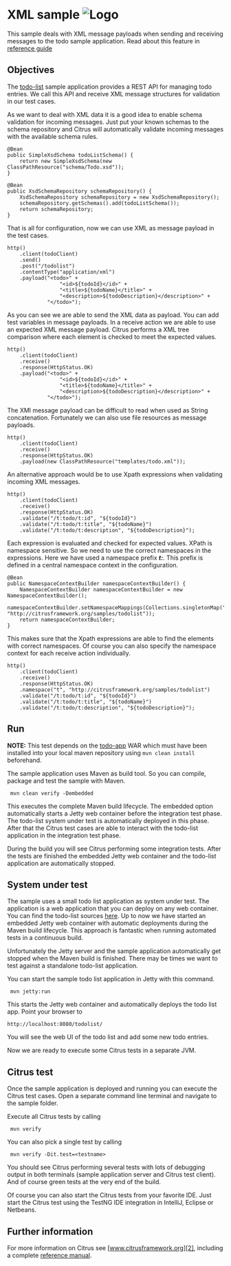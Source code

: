 XML sample ![Logo][1]
==============

This sample deals with XML message payloads when sending and receiving messages to the todo sample
application. Read about this feature in [reference guide][4]

Objectives
---------

The [todo-list](../todo-app/README.md) sample application provides a REST API for managing todo entries.
We call this API and receive XML message structures for validation in our test cases.

As we want to deal with XML data it is a good idea to enable schema validation for incoming messages. Just put your
known schemas to the schema repository and Citrus will automatically validate incoming messages with the available schema rules.

    @Bean
    public SimpleXsdSchema todoListSchema() {
        return new SimpleXsdSchema(new ClassPathResource("schema/Todo.xsd"));
    }

    @Bean
    public XsdSchemaRepository schemaRepository() {
        XsdSchemaRepository schemaRepository = new XsdSchemaRepository();
        schemaRepository.getSchemas().add(todoListSchema());
        return schemaRepository;
    }

That is all for configuration, now we can use XML as message payload in the test cases.
    
    http()
        .client(todoClient)
        .send()
        .post("/todolist")
        .contentType("application/xml")
        .payload("<todo>" +
                     "<id>${todoId}</id>" +
                     "<title>${todoName}</title>" +
                     "<description>${todoDescription}</description>" +
                 "</todo>");
        
As you can see we are able to send the XML data as payload. You can add test variables in message payloads. In a receive 
action we are able to use an expected XML message payload. Citrus performs a XML tree comparison where each element is checked to meet
the expected values.

    http()
        .client(todoClient)
        .receive()
        .response(HttpStatus.OK)
        .payload("<todo>" +
                     "<id>${todoId}</id>" +
                     "<title>${todoName}</title>" +
                     "<description>${todoDescription}</description>" +
                 "</todo>");

The XMl message payload can be difficult to read when used as String concatenation. Fortunately we can also use file resources as message
payloads.

    http()
        .client(todoClient)
        .receive()
        .response(HttpStatus.OK)
        .payload(new ClassPathResource("templates/todo.xml"));    
        
An alternative approach would be to use Xpath expressions when validating incoming XML messages.

    http()
        .client(todoClient)
        .receive()
        .response(HttpStatus.OK)
        .validate("/t:todo/t:id", "${todoId}")
        .validate("/t:todo/t:title", "${todoName}")
        .validate("/t:todo/t:description", "${todoDescription}");
        
Each expression is evaluated and checked for expected values. XPath is namespace sensitive. So we need to use the correct namespaces
in the expressions. Here we have used a namespace prefix ***t:***. This prefix is defined in a central namespace context in the configuration.
       
    @Bean
    public NamespaceContextBuilder namespaceContextBuilder() {
        NamespaceContextBuilder namespaceContextBuilder = new NamespaceContextBuilder();
        namespaceContextBuilder.setNamespaceMappings(Collections.singletonMap("t", "http://citrusframework.org/samples/todolist"));
        return namespaceContextBuilder;
    }
       
This makes sure that the Xpath expressions are able to find the elements with correct namespaces. Of course you can also specify the 
namespace context for each receive action individually.       
        
    http()
        .client(todoClient)
        .receive()
        .response(HttpStatus.OK)
        .namespace("t", "http://citrusframework.org/samples/todolist")
        .validate("/t:todo/t:id", "${todoId}")
        .validate("/t:todo/t:title", "${todoName}")
        .validate("/t:todo/t:description", "${todoDescription}");
                
Run
---------

**NOTE:** This test depends on the [todo-app](../todo-app/) WAR which must have been installed into your local maven repository using `mvn clean install` beforehand.

The sample application uses Maven as build tool. So you can compile, package and test the
sample with Maven.
 
     mvn clean verify -Dembedded
    
This executes the complete Maven build lifecycle. The embedded option automatically starts a Jetty web
container before the integration test phase. The todo-list system under test is automatically deployed in this phase.
After that the Citrus test cases are able to interact with the todo-list application in the integration test phase.

During the build you will see Citrus performing some integration tests.
After the tests are finished the embedded Jetty web container and the todo-list application are automatically stopped.

System under test
---------

The sample uses a small todo list application as system under test. The application is a web application
that you can deploy on any web container. You can find the todo-list sources [here](../todo-app). Up to now we have started an 
embedded Jetty web container with automatic deployments during the Maven build lifecycle. This approach is fantastic 
when running automated tests in a continuous build.
  
Unfortunately the Jetty server and the sample application automatically get stopped when the Maven build is finished. 
There may be times we want to test against a standalone todo-list application.  

You can start the sample todo list application in Jetty with this command.

     mvn jetty:run

This starts the Jetty web container and automatically deploys the todo list app. Point your browser to
 
    http://localhost:8080/todolist/

You will see the web UI of the todo list and add some new todo entries.

Now we are ready to execute some Citrus tests in a separate JVM.

Citrus test
---------

Once the sample application is deployed and running you can execute the Citrus test cases.
Open a separate command line terminal and navigate to the sample folder.

Execute all Citrus tests by calling

     mvn verify

You can also pick a single test by calling

     mvn verify -Dit.test=<testname>

You should see Citrus performing several tests with lots of debugging output in both terminals (sample application server
and Citrus test client). And of course green tests at the very end of the build.

Of course you can also start the Citrus tests from your favorite IDE.
Just start the Citrus test using the TestNG IDE integration in IntelliJ, Eclipse or Netbeans.

Further information
---------

For more information on Citrus see [www.citrusframework.org][2], including
a complete [reference manual][3].

 [1]: https://www.citrusframework.org/img/brand-logo.png "Citrus"
 [2]: https://www.citrusframework.org
 [3]: https://www.citrusframework.org/reference/html/
 [4]: https://www.citrusframework.org/reference/html#validation-xml
